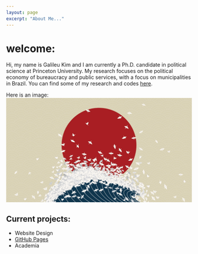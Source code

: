 ```yaml
---
layout: page
excerpt: "About Me..."
---
```


# welcome:

Hi, my name is Galileu Kim and I am currently a Ph.D. candidate in political science at Princeton University. My research focuses on the political economy of bureaucracy and public services, with a focus on municipalities in Brazil. You can find some of my research and codes [here](https://github.com/galileukim).

Here is an image:
![](images/minimalism_origami.jpg)

## Current projects:

- Website Design
- [GitHub Pages](http://laderast.github.io)
- Academia